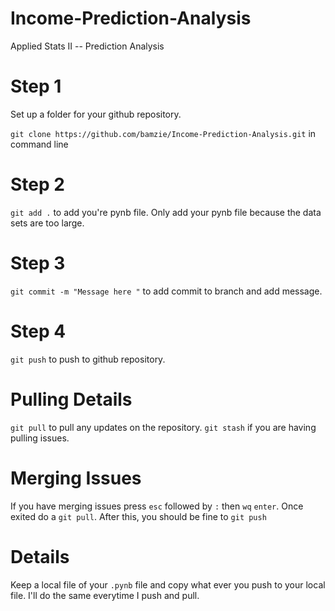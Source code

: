 # Income-Prediction-Analysis
Applied Stats II -- Prediction Analysis

# Step 1
Set up a folder for your github repository.

`git clone https://github.com/bamzie/Income-Prediction-Analysis.git` 
in command line

# Step 2
`git add .` to add you're pynb file. Only add your pynb file because the data sets are too large. 

# Step 3
`git commit -m "Message here "` to add commit to branch and add message. 

# Step 4
`git push` to push to github repository. 

# Pulling Details
`git pull` to pull any updates on the repository. 
`git stash` if you are having pulling issues. 

# Merging Issues
If you have merging issues press `esc` followed by `:` then `wq` `enter`. Once exited do a `git pull`. After this, you should be fine to `git push`

# Details
Keep a local file of your `.pynb` file and copy what ever you push to your local file. I'll do the same everytime I push and pull. 
